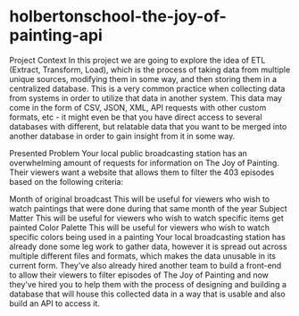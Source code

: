 # holbertonschool-the-joy-of-painting-api

Project Context
In this project we are going to explore the idea of ETL (Extract, Transform, Load), which is the process of taking data from multiple unique sources, modifying them in some way, and then storing them in a centralized database. This is a very common practice when collecting data from systems in order to utilize that data in another system. This data may come in the form of CSV, JSON, XML, API requests with other custom formats, etc - it might even be that you have direct access to several databases with different, but relatable data that you want to be merged into another database in order to gain insight from it in some way.

Presented Problem
Your local public broadcasting station has an overwhelming amount of requests for information on The Joy of Painting. Their viewers want a website that allows them to filter the 403 episodes based on the following criteria:

Month of original broadcast
This will be useful for viewers who wish to watch paintings that were done during that same month of the year
Subject Matter
This will be useful for viewers who wish to watch specific items get painted
Color Palette
This will be useful for viewers who wish to watch specific colors being used in a painting
Your local broadcasting station has already done some leg work to gather data, however it is spread out across multiple different files and formats, which makes the data unusable in its current form. They’ve also already hired another team to build a front-end to allow their viewers to filter episodes of The Joy of Painting and now they’ve hired you to help them with the process of designing and building a database that will house this collected data in a way that is usable and also build an API to access it.

